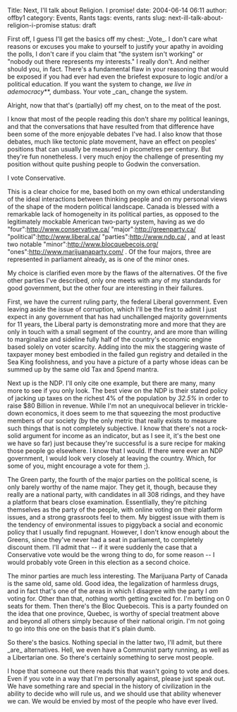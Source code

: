 Title: Next, I'll talk about Religion.  I promise!
date: 2004-06-14 06:11
author: offby1
category: Events, Rants
tags: events, rants
slug: next-ill-talk-about-religion-i-promise
status: draft

First off, I guess I\'ll get the basics off my chest: \_Vote\_. I don\'t care what reasons or excuses you make to yourself to justify your apathy in avoiding the polls, I don\'t care if you claim that \"the system isn\'t working\" or \"nobody out there represents my interests.\" I really don\'t. And neither should you, in fact. There\'s a fundamental flaw in your reasoning that would be exposed if you had ever had even the briefest exposure to logic and/or a political education. If you want the system to change, *we live in ademocracy*\*\*, dumbass. Your vote \_can\_ change the system.

Alright, now that that\'s (partially) off my chest, on to the meat of the post.

I know that most of the people reading this don\'t share my political leanings, and that the conversations that have resulted from that difference have been some of the more enjoyable debates I\'ve had. I also know that those debates, much like tectonic plate movement, have an effect on peoples\' positions that can usually be measured in picometres per century. But they\'re fun nonetheless. I very much enjoy the challenge of presenting my position without quite pushing people to Godwin the conversation.

I vote Conservative.

This is a clear choice for me, based both on my own ethical understanding of the ideal interactions between thinking people and on my personal views of the shape of the modern political landscape. Canada is blessed with a remarkable lack of homogeneity in its political parties, as opposed to the legitimately mockable American two-party system, having as we do \"four\":http://www.conservative.ca/ \"major\":http://greenparty.ca/ \"political\":http://www.liberal.ca/ \"parties\":http://www.ndp.ca/ , and at least two notable \"minor\":http://www.blocquebecois.org/ \"ones\":http://www.marijuanaparty.com/ . Of the four majors, three are represented in parliament already, as is one of the minor ones.

My choice is clarified even more by the flaws of the alternatives. Of the five other parties I\'ve described, only one meets with any of my standards for good government, but the other four are interesting in their failures.

First, we have the current ruling party, the federal Liberal government. Even leaving aside the issue of corruption, which I\'ll be the first to admit I just expect in any government that has had unchallenged majority governments for 11 years, the Liberal party is demonstrating more and more that they are only in touch with a small segment of the country, and are more than willing to marginalize and sideline fully half of the country\'s economic engine based solely on voter scarcity. Adding into the mix the staggering waste of taxpayer money best embodied in the failed gun registry and detailed in the Sea King foolishness, and you have a picture of a party whose ideas can be summed up by the same old Tax and Spend mantra.

Next up is the NDP. I\'ll only cite one example, but there are many, many more to see if you only look. The best view on the NDP is their stated policy of jacking up taxes on the richest 4% of the population by *32.5%* in order to raise \$80 Billion in revenue. While I\'m not an unequivocal believer in trickle-down economics, it does seem to me that squeezing the most productive members of our society (by the only metric that really exists to measure such things that is not completely subjective. I know that there\'s not a rock-solid argument for income as an indicator, but as I see it, it\'s the best one we have so far) just because they\'re successful is a sure recipe for making those people go elsewhere. I know that I would. If there were ever an NDP government, I would look very closely at leaving the country. Which, for some of you, might encourage a vote for them ;).

The Green party, the fourth of the major parties on the political scene, is only barely worthy of the name major. They get it, though, because they really are a national party, with candidates in all 308 ridings, and they have a platform that bears close examination. Essentlially, they\'re pitching themselves as the party of the people, with online voting on their platform issues, and a strong grassroots feel to them. My biggest issue with them is the tendency of environmental issues to piggyback a social and economic policy that I usually find repugnant. However, I don\'t know enough about the Greens, since they\'ve never had a seat in parliament, to completely discount them. I\'ll admit that \-- if it were suddenly the case that a Conservative vote would be the wrong thing to do, for some reason \-- I would probably vote Green in this election as a second choice.

The minor parties are much less interesting. The Marijuana Party of Canada is the same old, same old. Good idea, the legalization of harmless drugs, and in fact that\'s one of the areas in which I disagree with the party I *am* voting for. Other than that, nothing worth getting excited for. I\'m betting on 0 seats for them. Then there\'s the Bloc Quebecois. This is a party founded on the idea that one province, Quebec, is worthy of special treatment above and beyond all others simply because of their national origin. I\'m not going to go into this one on the basis that it\'s plain dumb.

So there\'s the basics. Nothing special in the latter two, I\'ll admit, but there \_are\_ alternatives. Hell, we even have a Communist party running, as well as a Libertarian one. So there\'s certainly something to serve most people.

I hope that someone out there reads this that wasn\'t going to vote and does. Even if you vote in a way that I\'m personally against, please just speak out. We have something rare and special in the history of civilization in the ability to decide who will rule us, and we should use that ability whenever we can. We would be envied by most of the people who have ever lived.
